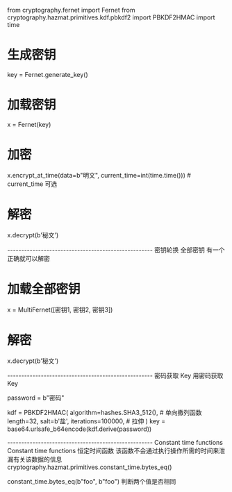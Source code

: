 from cryptography.fernet import Fernet
from cryptography.hazmat.primitives.kdf.pbkdf2 import PBKDF2HMAC
import time


# 生成密钥
key = Fernet.generate_key()

# 加载密钥
x = Fernet(key)

# 加密
x.encrypt_at_time(data=b"明文", current_time=int(time.time()))  # current_time 可选

# 解密
x.decrypt(b'秘文')

---------------------------------------------------- 密钥轮换
全部密钥 有一个正确就可以解密

# 加载全部密钥
x = MultiFernet([密钥1, 密钥2, 密钥3])

# 解密
x.decrypt(b'秘文')


---------------------------------------------------- 密码获取 Key
用密码获取Key

password = b"密码"

 
kdf = PBKDF2HMAC(
     algorithm=hashes.SHA3_512(),  # 单向撒列函数 
     length=32,
     salt=b'盐',
     iterations=100000,  # 拉伸
)
key = base64.urlsafe_b64encode(kdf.derive(password))

---------------------------------------------------- Constant time functions
Constant time functions 恒定时间函数
该函数不会通过执行操作所需的时间来泄漏有关该数据的信息
cryptography.hazmat.primitives.constant_time.bytes_eq()

constant_time.bytes_eq(b"foo", b"foo")
判断两个值是否相同





